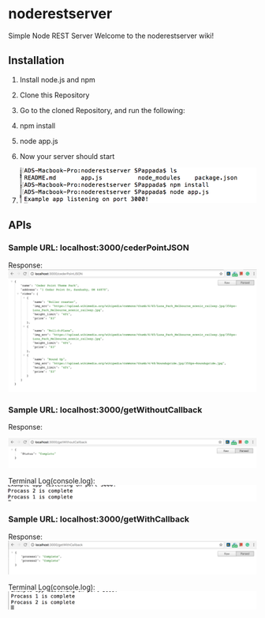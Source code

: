 # noderestserver
Simple Node REST Server
Welcome to the noderestserver wiki! 

## Installation 
1. Install node.js and npm 
2. Clone this Repository 
3. Go to the cloned Repository, and run the following: 
4. npm install
5. node app.js
6. Now your server should start 

7. ![](https://github.com/hamzaowais/noderestserver/blob/master/img/runNodeApplication.png?raw=true)

## APIs

###  Sample URL: localhost:3000/cederPointJSON
Response: 
![](https://github.com/hamzaowais/noderestserver/blob/master/img/cederPointJSON.png?raw=true) 



###  Sample URL: localhost:3000/getWithoutCallback
Response:

![](https://github.com/hamzaowais/noderestserver/blob/master/img/getWithoutCallback.png?raw=true)

 

Terminal Log(console.log):  
![](https://github.com/hamzaowais/noderestserver/blob/master/img/terminalResponce.png?raw=true)

 
 
###  Sample URL: localhost:3000/getWithCallback
 
Response: 
![](https://github.com/hamzaowais/noderestserver/blob/master/img/getwithCallback.png?raw=true)

 
 
Terminal Log(console.log):  
![](https://github.com/hamzaowais/noderestserver/blob/master/img/terminalResoponce1.png?raw=true)
